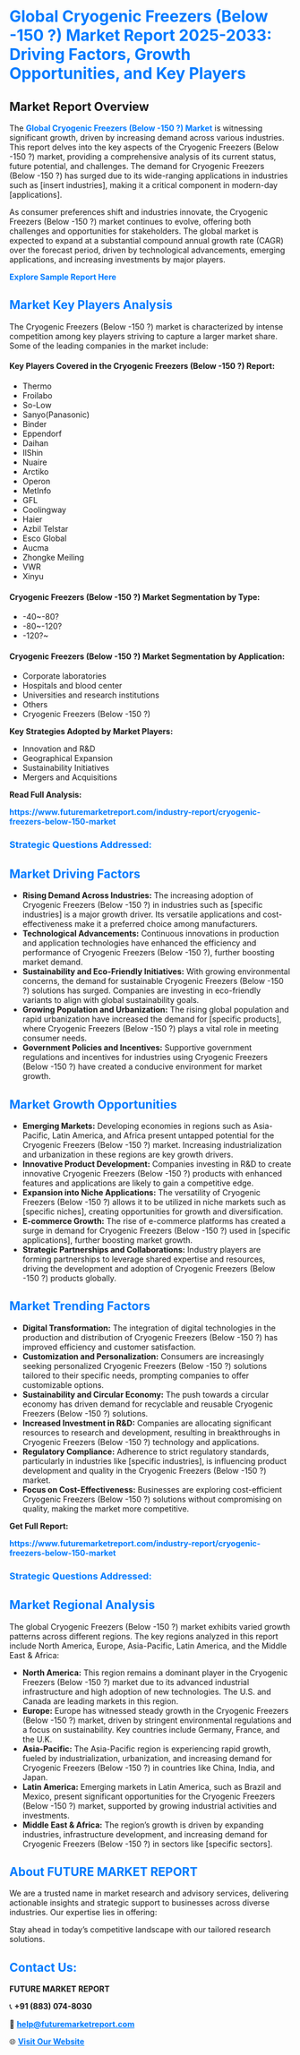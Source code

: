 <h1 style="color: #007BFF;">Global Cryogenic Freezers (Below -150 ?) Market Report 2025-2033: Driving Factors, Growth Opportunities, and Key Players</h1>

<section id="overview">
<h2>Market Report Overview</h2>
<p>The <a href="https://www.futuremarketreport.com/industry-report/cryogenic-freezers-below-150-market" style="color: #007BFF; text-decoration: none;"><strong>Global Cryogenic Freezers (Below -150 ?) Market</strong></a> is witnessing significant growth, driven by increasing demand across various industries. This report delves into the key aspects of the Cryogenic Freezers (Below -150 ?) market, providing a comprehensive analysis of its current status, future potential, and challenges. The demand for Cryogenic Freezers (Below -150 ?) has surged due to its wide-ranging applications in industries such as [insert industries], making it a critical component in modern-day [applications].</p>
<p>As consumer preferences shift and industries innovate, the Cryogenic Freezers (Below -150 ?) market continues to evolve, offering both challenges and opportunities for stakeholders. The global market is expected to expand at a substantial compound annual growth rate (CAGR) over the forecast period, driven by technological advancements, emerging applications, and increasing investments by major players.</p>
</section>

<section id="overview">
<p><a href="https://www.futuremarketreport.com/request-sample/reportId=120166" style="color: #007BFF; text-decoration: none;"><strong>Explore Sample Report Here</strong></a></p>
</section>

<section id="key-players">
<h2 style="color: #007BFF;">Market Key Players Analysis</h2>
<p>The Cryogenic Freezers (Below -150 ?) market is characterized by intense competition among key players striving to capture a larger market share. Some of the leading companies in the market include:</p>
<h4>Key Players Covered in the Cryogenic Freezers (Below -150 ?) Report:</h4>
<ul><li>Thermo</li><li>Froilabo</li><li>So-Low</li><li>Sanyo(Panasonic)</li><li>Binder</li><li>Eppendorf</li><li>Daihan</li><li>IlShin</li><li>Nuaire</li><li>Arctiko</li><li>Operon</li><li>MetInfo</li><li>GFL</li><li>Coolingway</li><li>Haier</li><li>Azbil Telstar</li><li>Esco Global</li><li>Aucma</li><li>Zhongke Meiling</li><li>VWR</li><li>Xinyu</li></ul>
<h4>Cryogenic Freezers (Below -150 ?) Market Segmentation by Type:</h4>
<ul><li>-40~-80?</li><li>-80~-120?</li><li>-120?~</li></ul>

<h4>Cryogenic Freezers (Below -150 ?) Market Segmentation by Application:</h4>
<ul><li>Corporate laboratories</li><li>Hospitals and blood center</li><li>Universities and research institutions</li><li>Others</li><li>Cryogenic Freezers (Below -150 ?)</li></ul>
<p><strong>Key Strategies Adopted by Market Players:</strong></p>
<ul>
<li>Innovation and R&D</li>
<li>Geographical Expansion</li>
<li>Sustainability Initiatives</li>
<li>Mergers and Acquisitions</li>
</ul>
</section>

<section>
<p><strong>Read Full Analysis: </strong></p><a href="https://www.futuremarketreport.com/industry-report/cryogenic-freezers-below-150-market" style="color: #007BFF; text-decoration: none;"><strong>https://www.futuremarketreport.com/industry-report/cryogenic-freezers-below-150-market</strong></a>
<h3 style="color: #007BFF;">Strategic Questions Addressed:</h3>
</section>

<section id="driving-factors">
<h2 style="color: #007BFF;">Market Driving Factors</h2>
<ul>
<li><strong>Rising Demand Across Industries:</strong> The increasing adoption of Cryogenic Freezers (Below -150 ?) in industries such as [specific industries] is a major growth driver. Its versatile applications and cost-effectiveness make it a preferred choice among manufacturers.</li>
<li><strong>Technological Advancements:</strong> Continuous innovations in production and application technologies have enhanced the efficiency and performance of Cryogenic Freezers (Below -150 ?), further boosting market demand.</li>
<li><strong>Sustainability and Eco-Friendly Initiatives:</strong> With growing environmental concerns, the demand for sustainable Cryogenic Freezers (Below -150 ?) solutions has surged. Companies are investing in eco-friendly variants to align with global sustainability goals.</li>
<li><strong>Growing Population and Urbanization:</strong> The rising global population and rapid urbanization have increased the demand for [specific products], where Cryogenic Freezers (Below -150 ?) plays a vital role in meeting consumer needs.</li>
<li><strong>Government Policies and Incentives:</strong> Supportive government regulations and incentives for industries using Cryogenic Freezers (Below -150 ?) have created a conducive environment for market growth.</li>
</ul>
</section>

<section id="growth-opportunities">
<h2 style="color: #007BFF;">Market Growth Opportunities</h2>
<ul>
<li><strong>Emerging Markets:</strong> Developing economies in regions such as Asia-Pacific, Latin America, and Africa present untapped potential for the Cryogenic Freezers (Below -150 ?) market. Increasing industrialization and urbanization in these regions are key growth drivers.</li>
<li><strong>Innovative Product Development:</strong> Companies investing in R&D to create innovative Cryogenic Freezers (Below -150 ?) products with enhanced features and applications are likely to gain a competitive edge.</li>
<li><strong>Expansion into Niche Applications:</strong> The versatility of Cryogenic Freezers (Below -150 ?) allows it to be utilized in niche markets such as [specific niches], creating opportunities for growth and diversification.</li>
<li><strong>E-commerce Growth:</strong> The rise of e-commerce platforms has created a surge in demand for Cryogenic Freezers (Below -150 ?) used in [specific applications], further boosting market growth.</li>
<li><strong>Strategic Partnerships and Collaborations:</strong> Industry players are forming partnerships to leverage shared expertise and resources, driving the development and adoption of Cryogenic Freezers (Below -150 ?) products globally.</li>
</ul>
</section>

<section id="trending-factors">
<h2 style="color: #007BFF;">Market Trending Factors</h2>
<ul>
<li><strong>Digital Transformation:</strong> The integration of digital technologies in the production and distribution of Cryogenic Freezers (Below -150 ?) has improved efficiency and customer satisfaction.</li>
<li><strong>Customization and Personalization:</strong> Consumers are increasingly seeking personalized Cryogenic Freezers (Below -150 ?) solutions tailored to their specific needs, prompting companies to offer customizable options.</li>
<li><strong>Sustainability and Circular Economy:</strong> The push towards a circular economy has driven demand for recyclable and reusable Cryogenic Freezers (Below -150 ?) solutions.</li>
<li><strong>Increased Investment in R&D:</strong> Companies are allocating significant resources to research and development, resulting in breakthroughs in Cryogenic Freezers (Below -150 ?) technology and applications.</li>
<li><strong>Regulatory Compliance:</strong> Adherence to strict regulatory standards, particularly in industries like [specific industries], is influencing product development and quality in the Cryogenic Freezers (Below -150 ?) market.</li>
<li><strong>Focus on Cost-Effectiveness:</strong> Businesses are exploring cost-efficient Cryogenic Freezers (Below -150 ?) solutions without compromising on quality, making the market more competitive.</li>
</ul>
</section>

<section>
<p><strong>Get Full Report: </strong></p><a href="https://www.futuremarketreport.com/industry-report/cryogenic-freezers-below-150-market" style="color: #007BFF; text-decoration: none;"><strong>https://www.futuremarketreport.com/industry-report/cryogenic-freezers-below-150-market</strong></a>
<h3 style="color: #007BFF;">Strategic Questions Addressed:</h3>
</section>


<section id="regional-analysis">
<h2 style="color: #007BFF;">Market Regional Analysis</h2>
<p>The global Cryogenic Freezers (Below -150 ?) market exhibits varied growth patterns across different regions. The key regions analyzed in this report include North America, Europe, Asia-Pacific, Latin America, and the Middle East & Africa:</p>
<ul>
<li><strong>North America:</strong> This region remains a dominant player in the Cryogenic Freezers (Below -150 ?) market due to its advanced industrial infrastructure and high adoption of new technologies. The U.S. and Canada are leading markets in this region.</li>
<li><strong>Europe:</strong> Europe has witnessed steady growth in the Cryogenic Freezers (Below -150 ?) market, driven by stringent environmental regulations and a focus on sustainability. Key countries include Germany, France, and the U.K.</li>
<li><strong>Asia-Pacific:</strong> The Asia-Pacific region is experiencing rapid growth, fueled by industrialization, urbanization, and increasing demand for Cryogenic Freezers (Below -150 ?) in countries like China, India, and Japan.</li>
<li><strong>Latin America:</strong> Emerging markets in Latin America, such as Brazil and Mexico, present significant opportunities for the Cryogenic Freezers (Below -150 ?) market, supported by growing industrial activities and investments.</li>
<li><strong>Middle East & Africa:</strong> The region’s growth is driven by expanding industries, infrastructure development, and increasing demand for Cryogenic Freezers (Below -150 ?) in sectors like [specific sectors].</li>
</ul>
</section>

<footer>
<h2 style="color: #007BFF;">About FUTURE MARKET REPORT</h2>
<p>We are a trusted name in market research and advisory services, delivering actionable insights and strategic support to businesses across diverse industries. Our expertise lies in offering:</p>

<p>Stay ahead in today’s competitive landscape with our tailored research solutions.</p>

<h2 style="color: #007BFF;">Contact Us:</h2>
<p><strong>FUTURE MARKET REPORT</strong></p>
<p>📞 <strong>+91 (883) 074-8030</strong></p>
<p>📧 <strong><a href="mailto:help@futuremarketreport.com" style="color: #007BFF;">help@futuremarketreport.com</a></strong></p>
<p>🌐 <strong><a href="https://www.futuremarketreport.com/" style="color: #007BFF;">Visit Our Website</a></strong></p>
</footer>